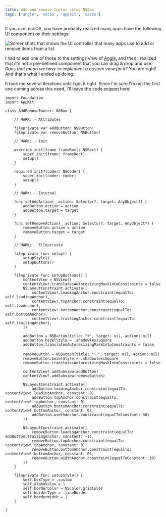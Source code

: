 ```yaml
---
title: Add and remove footer using NSBox
tags: ['angle', 'cocoa', 'appkit', 'macos']
---
```


If you use macOS,
you have probably realized many apps have the following UI component on their settings:

![Screenshots that shows the UI controller that many apps use to add or remove items from a list](/images/posts/add-remove-nsbox.png)

I had to add one of those to the settings view of [Angle](https://angle.dev),
and then I realized that it's not a pre-defined component that you can drag & drop and use. _Does that mean we have to implement a custom view for it?_ You are right!
And that's what I ended up doing.

It took me several iterations until I got it right.
Since I'm sure I'm not the first one coming across this need, I'll leave the code snippet here:

```language-swift
import Foundation
import AppKit

class AddRemoveFooter: NSBox {

    // MARK: - Attributes

    fileprivate var addButton: NSButton!
    fileprivate var removeButton: NSButton!

    // MARK: - Init

    override init(frame frameRect: NSRect) {
        super.init(frame: frameRect)
        setup()
    }

    required init?(coder: NSCoder) {
        super.init(coder: coder)
        setup()
    }

    // MARK: - Internal

    func setAddAction(_ action: Selector?, target: AnyObject?) {
        addButton.action = action
        addButton.target = target
    }

    func setRemoveAction(_ action: Selector?, target: AnyObject?) {
        removeButton.action = action
        removeButton.target = target
    }

    // MARK: - Fileprivate

    fileprivate func setup() {
        setupStyle()
        setupButtons()
    }

    fileprivate func setupButtons() {
        contentView = NSView()
        contentView!.translatesAutoresizingMaskIntoConstraints = false
        NSLayoutConstraint.activate([
            contentView!.leadingAnchor.constraint(equalTo: self.leadingAnchor),
            contentView!.topAnchor.constraint(equalTo: self.topAnchor),
            contentView!.bottomAnchor.constraint(equalTo: self.bottomAnchor),
            contentView!.trailingAnchor.constraint(equalTo: self.trailingAnchor),
        ])

        addButton = NSButton(title: "+", target: nil, action: nil)
        addButton.bezelStyle = .shadowlessSquare
        addButton.translatesAutoresizingMaskIntoConstraints = false

        removeButton = NSButton(title: "﹣", target: nil, action: nil)
        removeButton.bezelStyle = .shadowlessSquare
        removeButton.translatesAutoresizingMaskIntoConstraints = false

        contentView!.addSubview(addButton)
        contentView!.addSubview(removeButton)

        NSLayoutConstraint.activate([
            addButton.leadingAnchor.constraint(equalTo: contentView!.leadingAnchor, constant: 0),
            addButton.topAnchor.constraint(equalTo: contentView!.topAnchor, constant: 0),
            addButton.bottomAnchor.constraint(equalTo: contentView!.bottomAnchor, constant: 0),
            addButton.widthAnchor.constraint(equalToConstant: 30)
        ])

        NSLayoutConstraint.activate([
            removeButton.leadingAnchor.constraint(equalTo: addButton.trailingAnchor, constant: -1),
            removeButton.topAnchor.constraint(equalTo: contentView!.topAnchor, constant: 0),
            removeButton.bottomAnchor.constraint(equalTo: contentView!.bottomAnchor, constant: 0),
            removeButton.widthAnchor.constraint(equalToConstant: 30)
        ])
    }

    fileprivate func setupStyle() {
        self.boxType = .custom
        self.alphaValue = 1
        self.borderColor = NSColor.gridColor
        self.borderType = .lineBorder
        self.borderWidth = 1
    }

}
```
